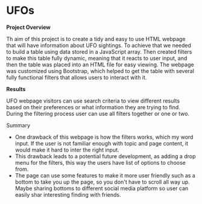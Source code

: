 # UFOs

**Project Overview**

Th aim of this project is to create a tidy and easy to use HTML webpage that will have information about UFO sightings. To achieve that we needed to build a table using data stored in a JavaScript array. Then created filters to make this table fully dynamic, meaning that it reacts to user input, and then the table was placed into an HTML file for easy viewing.
 The webpage was customized using Bootstrap, which helped to get the table with several fully functional filters that allows users to interact with it.

**Results**

UFO webpage visitors can use search criteria to view different results based on their preferences or what information they are trying to find. During the filtering process user can use all filters together or one or two.

Summary

- One drawback of this webpage is how the filters works, which my word input. If the user is not familiar enough with topic and page content, it would make it hard to inter the right input.
- This drawback leads to a potential future development, as adding a drop menu for the filters, this way the users have list of options to choose from.
- The page can use some features to make it more user friendly such as a bottom to take you up the page, so you don&#39;t have to scroll all way up. Maybe sharing bottoms to different social media platform so user can easily shar interesting finding with friends.